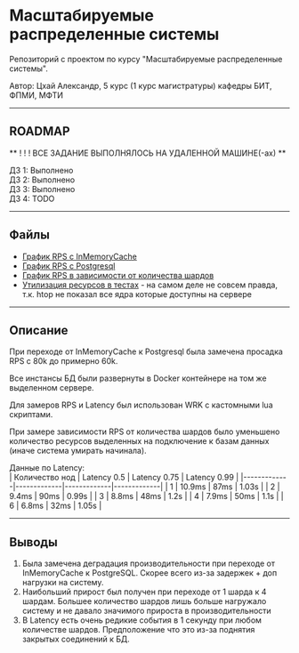 # Масштабируемые распределенные системы

Репозиторий с проектом по курсу "Масштабируемые распределенные системы".  

Автор: Цхай Александр, 5 курс (1 курс магистратуры) кафедры БИТ, ФПМИ, МФТИ


---

## ROADMAP
**  ! ! ! ВСЕ ЗАДАНИЕ ВЫПОЛНЯЛОСЬ  НА УДАЛЕННОЙ МАШИНЕ(-ах)  **

ДЗ 1: Выполнено  
ДЗ 2: Выполнено  
ДЗ 3: Выполнено  
ДЗ 4: TODO  


---
## Файлы

 - [График RPS с InMemoryCache ](./rps_cache.png)  
 - [График RPS с Postgresql ](./rps_postgresql.png)  
 - [График RPS в зависимости от количества шардов](./rps_shards.png)  
 - [Утилизация ресурсов в тестах](./Утилизация.png) - на самом деле не совсем правда, т.к. htop не показал все ядра которые доступны на сервере

--- 

## Описание

При переходе от InMemoryCache к Postgresql была замечена просадка RPS с 80k до примерно 60k.

Все инстансы БД были развернуты в Docker контейнере на том же выделенном сервере.

Для замеров RPS и Latency был использован WRK с кастомными lua скриптами.

При замере зависимости RPS от количества шардов было уменьшено количество ресурсов выделенных на подключение к базам данных (иначе система умирать начинала).

Данные по Latency:  
| Количество нод   | Latency 0.5   | Latency 0.75   | Latency 0.99  |
|-------------|-------------|-------------|-------------|
| 1  |  10.9ms |  87ms  |  1.03s  |
| 2  |  9.4ms  |  90ms  | 0.99s  |
| 3  | 8.8ms  |  48ms  |  1.2s  |
| 4  |  7.9ms  |  50ms  |  1.1s  |
| 6  | 6.8ms  | 32ms  | 1.05s  |



---

## Выводы

1. Была замечена деградация производительности при переходе от InMemoryCache к PostgreSQL. Скорее всего из-за задержек + доп нагрузки на систему.
2. Наибольший прирост был получен при переходе от 1 шарда к 4 шардам. Большее количество шардов лишь больше нагружало систему и не давало значимого прироста в производительности
3. В Latency есть очень редикие события в 1 секунду при любом количестве шардов. Предположение что это из-за поднятия закрытых соединений к БД.
